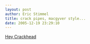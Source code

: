 ```yaml
---
layout: post
author: Eric Stimmel
title: crack pipes, macgyver style...
date: 2005-12-19 23:29:10
--- 
```



[Hey Crackhead][]

  [Hey Crackhead]: http://www.craigslist.org/about/best/sfo/27499971.html

